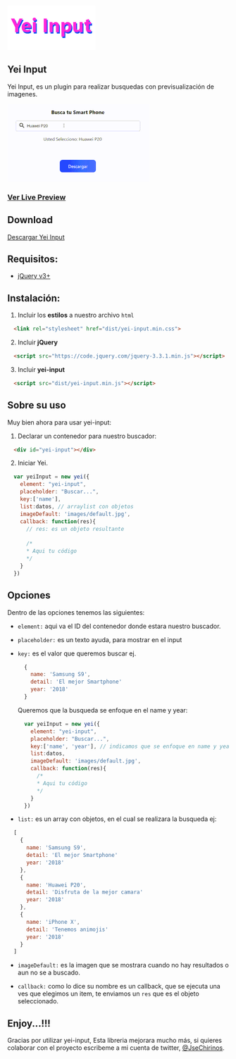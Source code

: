 <div>
  <img src="static/yei.png">
</div>

## Yei Input

Yei Input, es un plugin para realizar busquedas con previsualización de imagenes.

<div>
  <img src="static/yei-preview.gif">
</div>

### [Ver Live Preview](https://josechirinos.github.io/plug-yei-input/)
## Download

  [Descargar Yei Input](https://github.com/JoseChirinos/plug-yei-input/archive/master.zip)

## Requisitos:

- [jQuery v3+](https://jquery.com/download/)

## Instalación:

1. Incluir los **estilos** a nuestro archivo `html`


```html
  <link rel="stylesheet" href="dist/yei-input.min.css">
```

2. Incluir **jQuery**

```html
  <script src="https://code.jquery.com/jquery-3.3.1.min.js"></script>
```

3. Incluir **yei-input**

```html
  <script src="dist/yei-input.min.js"></script>
```

## Sobre su uso

  Muy bien ahora para usar yei-input:

1. Declarar un contenedor para nuestro buscador:

```html
  <div id="yei-input"></div>
```
2. Iniciar Yei.
```js
  var yeiInput = new yei({
    element: "yei-input",
    placeholder: "Buscar...",
    key:['name'],
    list:datos, // arraylist con objetos
    imageDefault: 'images/default.jpg',
    callback: function(res){
      // res: es un objeto resultante
      
      /*
      * Aqui tu código
      */
    }
  })
```

## Opciones
  Dentro de las opciones tenemos las siguientes:

  - `element:` aqui va el ID del contenedor donde estara nuestro buscador.

  - `placeholder:` es un texto ayuda, para mostrar en el input

  - `key:` es el valor que queremos buscar ej.

    ```js
      {
        name: 'Samsung S9',
        detail: 'El mejor Smartphone'
        year: '2018'
      }
    ```

    Queremos que la busqueda se enfoque en el name y year:

    ```js
      var yeiInput = new yei({
        element: "yei-input",
        placeholder: "Buscar...",
        key:['name', 'year'], // indicamos que se enfoque en name y year
        list:datos, 
        imageDefault: 'images/default.jpg',
        callback: function(res){
          /*
          * Aqui tu código
          */
        }
      })
    ```
  - `list:` es un array con objetos, en el cual se realizara la busqueda ej:

  ```js
    [
      {
        name: 'Samsung S9',
        detail: 'El mejor Smartphone'
        year: '2018'
      },
      {
        name: 'Huawei P20',
        detail: 'Disfruta de la mejor camara'
        year: '2018'
      },
      {
        name: 'iPhone X',
        detail: 'Tenemos animojis'
        year: '2018'
      }
    ]
  ```

  - `imageDefault:` es la imagen que se mostrara cuando no hay resultados o aun no se a buscado.

  - `callback:` como lo dice su nombre es un callback, que se ejecuta una ves que elegimos un item, te enviamos un `res` que es el objeto seleccionado.


## Enjoy...!!!
  Gracias por utilizar yei-input,
  Esta libreria mejorara mucho más, si quieres colaborar con el proyecto escribeme a mi cuenta de twitter, [@JseChirinos](https://twitter.com/jsechirinos).


